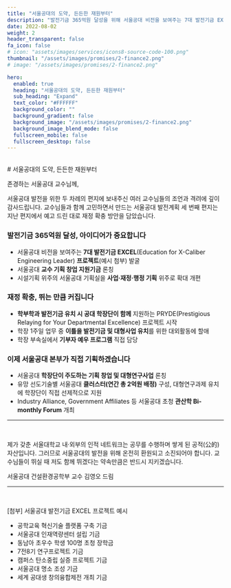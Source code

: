 ```yaml
---
title: "서울공대의 도약, 든든한 재원부터"
description: "발전기금 365억원 달성을 위해 서울공대 비전을 보여주는 7대 발전기금 EXCEL 프로젝트를 발굴하겠습니다. 학부학과 발전기금 유치 시 공대 학장단이 함께 지원하겠습니다."
date: 2022-08-02
weight: 2
header_transparent: false
fa_icon: false
# icon: "assets/images/services/icons8-source-code-100.png"
thumbnail: "/assets/images/promises/2-finance2.png"
# image: "/assets/images/promises/2-finance2.png"

hero:
  enabled: true
  heading: "서울공대의 도약, 든든한 재원부터"
  sub_heading: "Expand"
  text_color: "#FFFFFF"
  background_color: ""
  background_gradient: false
  background_image: "/assets/images/promises/2-finance2.png"
  background_image_blend_mode: false
  fullscreen_mobile: false
  fullscreen_desktop: false
---
```


<br>
# 서울공대의 도약, 든든한 재원부터

존경하는 서울공대 교수님께,

서울공대 발전을 위한 두 차례의 편지에 보내주신 여러 교수님들의 조언과 격려에 깊이 감사드립니다. 교수님들과 함께 고민하면서 만드는 서울공대 발전계획 세 번째 편지는 지난 편지에서 예고 드린 대로 재정 확충 방안을 담았습니다.

### 발전기금 365억원 달성, 아이디어가 중요합니다

- 서울공대 비전을 보여주는 <b>7대 발전기금 EXCEL</b>(Education for X-Caliber Engineering Leader) <b>프로젝트</b>(예시 첨부) 발굴
- 서울공대 <b>교수 기획 창업 지원기금</b> 론칭
- 시설기획 위주의 서울공대 기획실을 <b>사업·재정·행정 기획</b> 위주로 확대 개편

### 재정 확충, 뛰는 만큼 커집니다

- <b>학부학과 발전기금 유치 시 공대 학장단이 함께</b> 지원하는 PRYDE(Prestigious Relaying for Your Departmental Excellence) 프로젝트 시작
- 학장 1주일 업무 중 <b>이틀을 발전기금 및 대형사업 유치</b>를 위한 대외활동에 할애
- 학장 부속실에서 <b>기부자 예우 프로그램</b> 직접 담당

### 이제 서울공대 본부가 직접 기획하겠습니다

- 서울공대 <b>학장단이 주도하는 기획 창업 및 대형연구사업</b> 론칭
- 유망 선도기술별 서울공대 <b>클러스터(연간 총 2억원 배정)</b> 구성, 대형연구과제 유치에 학장단이 직접 선제적으로 지원 
- Industry Alliance, Government Affiliates 등 서울공대 초청 <b>관산학 Bi-monthly Forum</b> 개최

---

<br>

제가 갖춘 서울대학교 내·외부의 인적 네트워크는 공무를 수행하며 쌓게 된 공적(公的) 자산입니다. 그러므로 서울공대의 발전을 위해 온전히 환원되고 소진되어야 합니다. 교수님들이 뛰실 때 저도 함께 뛰겠다는 약속만큼은 반드시 지키겠습니다.

서울공대 건설환경공학부 교수 김영오 드림

---

<br>

[첨부] 서울공대 발전기금 EXCEL 프로젝트 예시

- 공학교육 혁신기술 플랫폼 구축 기금
- 서울공대 인재역량센터 설립 기금
- 동남아 초우수 학생 100명 초청 장학금
- 7전8기 연구프로젝트 기금
- 캠퍼스 탄소중립 실증 프로젝트 기금
- 서울공대 명소 조성 기금
- 세계 공대생 창의융합제전 개최 기금